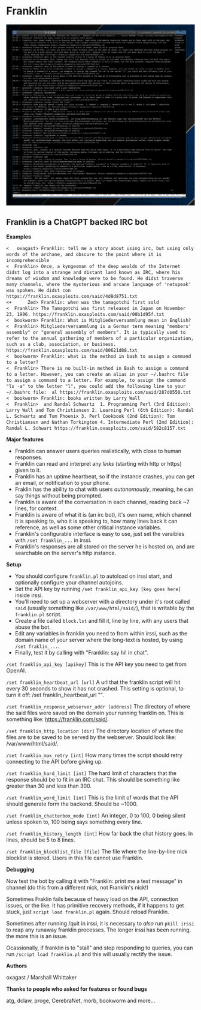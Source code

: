 # Franklin
![irc](https://raw.githubusercontent.com/oxagast/Franklin/main/franklin-cheese.png)

## Franklin is a ChatGPT backed IRC bot

**Examples**
```
<   oxagast> Franklin: tell me a story about using irc, but using only words of the archane, and obscure to the point where it is incomprehensible
<  Franklin> Once, a kyngesman of the deep wealds of the Internet didst log into a strange and distant land known as IRC, where his dreams of wisdom and knowledge were to be found. He didst traverse many channels, where the mysterious and arcane language of 'netspeak' was spoken. He didst con https://franklin.oxasploits.com/said/4d8d8751.txt
<+      Zed> Franklin: when was the tamagotchi first sold
<  Franklin> The Tamagotchi was first released in Japan on November 23, 1996. https://franklin.oxasploits.com/said/00b1d95f.txt
<  bookworm> Franklin: What is Mitgliederversammlung mean in English?
<  Franklin> Mitgliederversammlung is a German term meaning "members' assembly" or "general assembly of members". It is typically used to refer to the annual gathering of members of a particular organization, such as a club, association, or business. https://franklin.oxasploits.com/said/80621d88.txt
<  bookworm> Franklin: what is the method in bash to assign a command to a letter?
<  Franklin> There is no built-in method in Bash to assign a command to a letter. However, you can create an alias in your ~/.bashrc file to assign a command to a letter. For example, to assign the command "ls -a" to the letter "l", you could add the following line to your ~/.bashrc file:  al https://franklin.oxasploits.com/said/287d0550.txt 
<  bookworm> Franklin: books written by Larry Wall
<  Franklin>  and Randal Schwartz  1. Programming Perl (3rd Edition): Larry Wall and Tom Christiansen 2. Learning Perl (6th Edition): Randal L. Schwartz and Tom Phoenix 3. Perl Cookbook (2nd Edition): Tom Christiansen and Nathan Torkington 4. Intermediate Perl (2nd Edition): Randal L. Schwart https://franklin.oxasploits.com/said/582c8157.txt
```

**Major features**
* Franklin can answer users queries realistically, with close to human responses.
* Franklin can read and interpret any *links* (starting with http or https) given to it.
* Franklin has an uptime heartbeat, so if the instance crashes, you can get an email, or notification to your phone.
* Fraklin has the ability to chat with users *autonomously*, meaning, he can say things without being prompted.
* Franklin is aware of the conversation in each channel, reading back ~7 lines, for context.
* Franklin is aware of what it is (an irc bot), it's own name, which channel it is speaking to, who it is speaking to, how many lines back it can reference, as well as some other critical instance variables.
* Franklin's configurable interface is easy to use, just set the varaibles with `/set franklin_...` in irssi.
* Franklin's responses are all stored on the server he is hosted on, and are searchable on the server's http instance.

**Setup**

* You should configure `franklin.pl` to autoload on irssi start, and optionally configure your channel autojoins.
*  Set the API key by running `/set franklin_api_key [key goes here]` inside irssi.
*  You'll need to set up a webserver with a directory under it's root called `said` (usually something like `/var/www/html/said/`), that is writable by the `franklin.pl` script.
*  Create a file called `block.lst` and fill it, line by line, with any users that abuse the bot.
*  Edit any variables in franklin you need to from within irssi, such as the domain name of your server where the long-text is hosted, by using `/set fraklin_...`.
*  Finally, test it by calling with "Franklin: say hi! in chat".


`/set franklin_api_key [apikey]`
This is the API key you need to get from OpenAI.

`/set franklin_heartbeat_url [url]`
A url that the franklin script will hit every 30 seconds to show it has not crashed. This setting is optional, to turn it off: /set franklin_heartbeat_url "".

`/set franklin_response_webserver_addr [address]`
The directory of where the said files were saved on the domain your running franklin on. This is something like: https://franklin.com/said/.

`/set franklin_http_location [dir]`
The directory location of where the files are to be saved to be served by the webserver. Should look like: /var/www/html/said/.

`/set franklin_max_retry [int]`
How many times the script should retry connecting to the API before giving up.

`/set franklin_hard_limit [int]`
The hard limit of characters that the response should be to fit in an IRC chat.
This should be something like greater than 30 and less than 300.

`/set franklin_word_limit [int]`
This is the limit of words that the API should generate form the backend. Should
be ~1000.

`/set franklin_chatterbox_mode [int]`
An integer, 0 to 100, 0 being silent unless spoken to, 100 being says something every line.

`/set franklin_history_length [int]`
How far back the chat history goes.  In lines, should be 5 to 8 lines.

`/set franklin_blocklist_file [file]`
The file where the line-by-line nick blocklist is stored. Users in this file cannot use Franklin.


**Debugging**

Now test the bot by calling it with "Franklin: print me a test message" in channel (do this from a different nick, 
not Franklin's nick!)

Sometimes Fraklin fails because of heavy load on the API, connection issues, or the like.  It has primitive recovery methods, if
it happens to get stuck, just `script load franklin.pl` again. Should reload Franklin.

Sometimes after running /quit in irssi, it is necessary to *also* run `pkill irssi` to reap any runaway franklin processes.  The
longer irssi has been running, the more this is an issue.

Ocassionally, if franklin is to "stall" and stop responding to queries, you can run `/script load franklin.pl` and this will
usually rectify the issue.

**Authors**

oxagast / Marshall Whittaker

**Thanks to people who asked for features or found bugs**

atg, dclaw, proge, CerebraNet, morb, bookworm and more...
